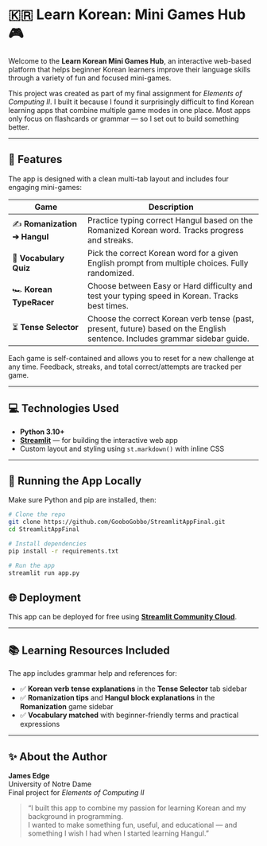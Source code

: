 # 🇰🇷 Learn Korean: Mini Games Hub 🎮

Welcome to the **Learn Korean Mini Games Hub**, an interactive web-based platform that helps beginner Korean learners improve their language skills through a variety of fun and focused mini-games.

This project was created as part of my final assignment for *Elements of Computing II*. I built it because I found it surprisingly difficult to find Korean learning apps that combine multiple game modes in one place. Most apps only focus on flashcards or grammar — so I set out to build something better.

---

## 📌 Features

The app is designed with a clean multi-tab layout and includes four engaging mini-games:

| Game | Description |
|------|-------------|
| ✍️ **Romanization ➔ Hangul** | Practice typing correct Hangul based on the Romanized Korean word. Tracks progress and streaks. |
| 📝 **Vocabulary Quiz** | Pick the correct Korean word for a given English prompt from multiple choices. Fully randomized. |
| 🏎️ **Korean TypeRacer** | Choose between Easy or Hard difficulty and test your typing speed in Korean. Tracks best times. |
| ⏳ **Tense Selector** | Choose the correct Korean verb tense (past, present, future) based on the English sentence. Includes grammar sidebar guide. |

Each game is self-contained and allows you to reset for a new challenge at any time. Feedback, streaks, and total correct/attempts are tracked per game.

---

## 💻 Technologies Used

- **Python 3.10+**
- [**Streamlit**](https://streamlit.io/) — for building the interactive web app
- Custom layout and styling using `st.markdown()` with inline CSS

---

## 🚀 Running the App Locally

Make sure Python and pip are installed, then:

```bash
# Clone the repo
git clone https://github.com/GooboGobbo/StreamlitAppFinal.git
cd StreamlitAppFinal

# Install dependencies
pip install -r requirements.txt

# Run the app
streamlit run app.py
```

## 🌐 Deployment

This app can be deployed for free using [**Streamlit Community Cloud**](https://streamlit.io/cloud).  

---

## 📚 Learning Resources Included

The app includes grammar help and references for:

- ✅ **Korean verb tense explanations** in the **Tense Selector** tab sidebar  
- ✅ **Romanization tips** and **Hangul block explanations** in the **Romanization** game sidebar  
- ✅ **Vocabulary matched** with beginner-friendly terms and practical expressions  

---

## ✨ About the Author

**James Edge**  
University of Notre Dame  
Final project for *Elements of Computing II*

> “I built this app to combine my passion for learning Korean and my background in programming.  
> I wanted to make something fun, useful, and educational — and something I wish I had when I started learning Hangul.”
